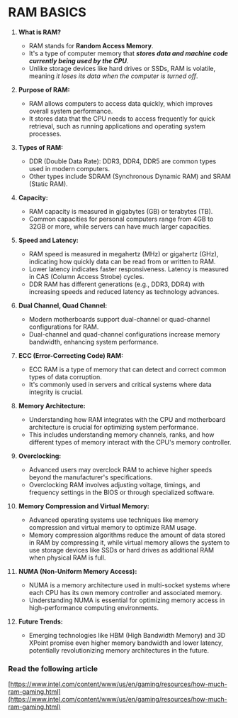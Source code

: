 # RAM BASICS

1. **What is RAM?**

   - RAM stands for **Random Access Memory**.
   - It's a type of computer memory that **_stores data and machine code currently being used by the CPU_**.
   - Unlike storage devices like hard drives or SSDs, RAM is volatile, meaning _it loses its data when the computer is turned off_.

2. **Purpose of RAM:**

   - RAM allows computers to access data quickly, which improves overall system performance.
   - It stores data that the CPU needs to access frequently for quick retrieval, such as running applications and operating system processes.

3. **Types of RAM:**

   - DDR (Double Data Rate): DDR3, DDR4, DDR5 are common types used in modern computers.
   - Other types include SDRAM (Synchronous Dynamic RAM) and SRAM (Static RAM).

4. **Capacity:**

   - RAM capacity is measured in gigabytes (GB) or terabytes (TB).
   - Common capacities for personal computers range from 4GB to 32GB or more, while servers can have much larger capacities.

5. **Speed and Latency:**

   - RAM speed is measured in megahertz (MHz) or gigahertz (GHz), indicating how quickly data can be read from or written to RAM.
   - Lower latency indicates faster responsiveness. Latency is measured in CAS (Column Access Strobe) cycles.
   - DDR RAM has different generations (e.g., DDR3, DDR4) with increasing speeds and reduced latency as technology advances.

6. **Dual Channel, Quad Channel:**

   - Modern motherboards support dual-channel or quad-channel configurations for RAM.
   - Dual-channel and quad-channel configurations increase memory bandwidth, enhancing system performance.

7. **ECC (Error-Correcting Code) RAM:**

   - ECC RAM is a type of memory that can detect and correct common types of data corruption.
   - It's commonly used in servers and critical systems where data integrity is crucial.

8. **Memory Architecture:**

   - Understanding how RAM integrates with the CPU and motherboard architecture is crucial for optimizing system performance.
   - This includes understanding memory channels, ranks, and how different types of memory interact with the CPU's memory controller.

9. **Overclocking:**

   - Advanced users may overclock RAM to achieve higher speeds beyond the manufacturer's specifications.
   - Overclocking RAM involves adjusting voltage, timings, and frequency settings in the BIOS or through specialized software.

10. **Memory Compression and Virtual Memory:**

    - Advanced operating systems use techniques like memory compression and virtual memory to optimize RAM usage.
    - Memory compression algorithms reduce the amount of data stored in RAM by compressing it, while virtual memory allows the system to use storage devices like SSDs or hard drives as additional RAM when physical RAM is full.

11. **NUMA (Non-Uniform Memory Access):**

    - NUMA is a memory architecture used in multi-socket systems where each CPU has its own memory controller and associated memory.
    - Understanding NUMA is essential for optimizing memory access in high-performance computing environments.

12. **Future Trends:**
    - Emerging technologies like HBM (High Bandwidth Memory) and 3D XPoint promise even higher memory bandwidth and lower latency, potentially revolutionizing memory architectures in the future.

### Read the following article

[https://www.intel.com/content/www/us/en/gaming/resources/how-much-ram-gaming.html](https://www.intel.com/content/www/us/en/gaming/resources/how-much-ram-gaming.html)
